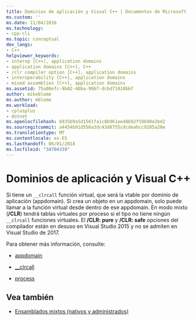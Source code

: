 ```yaml
---
title: Dominios de aplicación y Visual C++ | Documentos de Microsoft
ms.custom: ''
ms.date: 11/04/2016
ms.technology:
- cpp-cli
ms.topic: conceptual
dev_langs:
- C++
helpviewer_keywords:
- interop [C++], application domains
- application domains [C++], C++
- /clr compiler option [C++], application domains
- interoperability [C++], application domains
- mixed assemblies [C++], application domains
ms.assetid: 75a08efc-9b02-40ba-99b7-dcbd71010bbf
author: mikeblome
ms.author: mblome
ms.workload:
- cplusplus
- dotnet
ms.openlocfilehash: b935b9a5d1561fa1c8b961ee48b92f59b98e2bd2
ms.sourcegitcommit: a4454b91d556a3dc43d8755cdcdeabcc9285a20e
ms.translationtype: MT
ms.contentlocale: es-ES
ms.lasthandoff: 06/01/2018
ms.locfileid: "34704339"
---
```

# <a name="application-domains-and-visual-c"></a>Dominios de aplicación y Visual C++

Si tiene un `__clrcall` función virtual, que será la vtable por dominio de aplicación (appdomain). Si crea un objeto en un appdomain, solo puede llamar a la función virtual desde dentro de ese appdomain. En modo mixto (**/CLR**) tendrá tablas virtuales por proceso si el tipo no tiene ningún `__clrcall` funciones virtuales. El **/CLR: pure** y **/CLR: safe** opciones del compilador están en desuso en Visual Studio 2015 y no se admiten en Visual Studio de 2017.

Para obtener más información, consulte:

- [appdomain](../cpp/appdomain.md)

- [__clrcall](../cpp/clrcall.md)

- [process](../cpp/process.md)

## <a name="see-also"></a>Vea también

- [Ensamblados mixtos (nativos y administrados)](../dotnet/mixed-native-and-managed-assemblies.md)